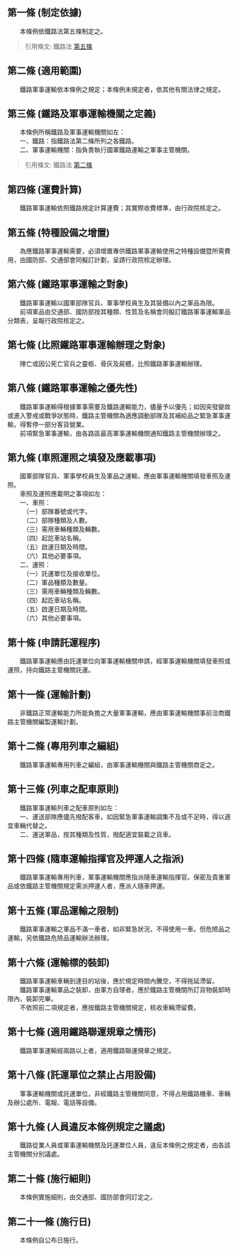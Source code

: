 第一條 (制定依據)
-----------------
　　本條例依鐵路法第五條制定之。  
> 引用條文: 鐵路法 [第五條](../../交通建設/鐵路/鐵路法.md#第五條-)



第二條 (適用範圍)
-----------------
　　鐵路軍事運輸依本條例之規定；本條例未規定者，依其他有關法律之規定。  


第三條 (鐵路及軍事運輸機關之定義)
---------------------------------
　　本條例所稱鐵路及軍事運輸機關如左：  
　　一、鐵路：指鐵路法第二條所列之各鐵路。  
　　二、軍事運輸機關：指負責執行國軍鐵路運輸之軍事主管機關。  
> 引用條文: 鐵路法 [第二條](../../交通建設/鐵路/鐵路法.md#第二條-)



第四條 (運費計算)
-----------------
　　鐵路軍事運輸依照鐵路規定計算運費；其實際收費標準，由行政院核定之。  


第五條 (特種設備之增置)
-----------------------
　　為應鐵路軍事運輸需要，必須增置專供鐵路軍事運輸使用之特種設備暨所需費用，由國防部、交通部會同擬訂計劃，呈請行政院核定辦理。  


第六條 (鐵路軍事運輸之對象)
---------------------------
　　鐵路軍事運輸以國軍部隊官兵、軍事學校員生及其裝備以內之軍品為限。  
　　前項軍品由交通部、國防部按其種類、性質及名稱會同擬訂鐵路軍事運輸軍品分類表，呈報行政院核定之。  


第七條 (比照鐵路軍事運輸辦理之對象)
-----------------------------------
　　陣亡或因公死亡官兵之靈柩、骨灰及屍體，比照鐵路軍事運輸辦理。  


第八條 (鐵路軍事運輸之優先性)
-----------------------------
　　鐵路軍事運輸得根據軍事需要及鐵路運輸能力，儘量予以優先；如因突發變故或進入警戒或戰爭狀態時，鐵路主管機關為適應調動部隊及其補給品之緊急軍事運輸，得暫停一部分客貨營業。  
　　前項緊急軍事運輸，由各路區最高軍事運輸機關通知鐵路主管機關辦理之。  


第九條 (車照運照之填發及應載事項)
---------------------------------
　　國軍部隊官兵、軍事學校員生及軍品之運輸，應由軍事運輸機關填發車照及運照。  
　　車照及運照應載明之事項如左：  
　　一、車照：  
　　　（一）部隊番號或代字。  
　　　（二）部隊種類及人數。  
　　　（三）需用車輛種類及輛數。  
　　　（四）起訖車站名稱。  
　　　（五）啟運日期及時間。  
　　　（六）其他必要事項。  
　　二、運照：  
　　　（一）託運單位及接收單位。  
　　　（二）軍品種類及數量。  
　　　（三）需用車輛種類及輛數。  
　　　（四）起訖車站名稱。  
　　　（五）啟運日期及時間。  
　　　（六）其他必要事項。  


第十條 (申請託運程序)
---------------------
　　鐵路軍事運輸應由託運單位向軍事運輸機關申請，經軍事運輸機關填發車照或運照，持向鐵路主管機關託運。  


第十一條 (運輸計劃)
-------------------
　　非鐵路正常運輸能力所能負擔之大量軍事運輸，應由軍事運輸機關事前洽商鐵路主管機關編製運輸計劃。  


第十二條 (專用列車之編組)
-------------------------
　　鐵路軍事運輸專用列車之編組，由軍事運輸機關與鐵路主管機關商定之。  


第十三條 (列車之配車原則)
-------------------------
　　鐵路軍事運輸列車之配車原則如左：  
　　一、運送部隊應儘先撥配客車，如因緊急軍事運輸調集不及或不足時，得以適宜車輛代替之。  
　　二、運送軍品，按其種類及性質，撥配適宜裝載之貨車。  


第十四條 (隨車運輸指揮官及押運人之指派)
---------------------------------------
　　鐵路軍事運輸專用列車，軍事運輸機關應指派隨車運輸指揮官。保密及貴重軍品或依鐵路主管機關規定需派押運人者，應派人隨車押運。  


第十五條 (軍品運輸之限制)
-------------------------
　　鐵路軍事運輸之軍品不滿一車者，如非緊急狀況，不得使用一車。但危險品之運輸，另依鐵路危險品運輸辦法辦理。  


第十六條 (運輸標的裝卸)
-----------------------
　　鐵路軍事運輸車輛到達目的站後，應於規定時間內騰空，不得拖延滯留。  
　　鐵路軍事運輸軍品之裝卸，由軍方自理者，應於鐵路主管機關所訂貨物裝卸時限內，裝卸完畢。  
　　不依照前二項規定者，應按鐵路主管機關規定，核收車輛滯留費。  


第十七條 (適用鐵路聯運規章之情形)
---------------------------------
　　鐵路軍事運輸經兩路以上者，適用鐵路聯運規章之規定。  


第十八條 (託運單位之禁止占用設備)
---------------------------------
　　軍事運輸機關或託運單位，非經鐵路主管機關同意，不得占用鐵路機車、車輛及辦公處所、電報、電話等設備。  


第十九條 (人員違反本條例規定之議處)
-----------------------------------
　　鐵路從業人員或軍事運輸機關及託運單位人員，違反本條例之規定者，由各該主管機關分別議處。  


第二十條 (施行細則)
-------------------
　　本條例實施細則，由交通部、國防部會同訂定之。  


第二十一條 (施行日)
-------------------
　　本條例自公布日施行。